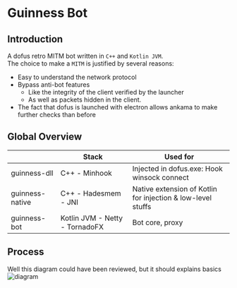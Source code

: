 # Guinness Bot
## Introduction
A dofus retro MITM bot written in `C++` and `Kotlin JVM`.  
The choice to make a `MITM` is justified by several reasons: 
 * Easy to understand the network protocol
 * Bypass anti-bot features 
    - Like the integrity of the client verified by the launcher
    - As well as packets hidden in the client.
  * The fact that dofus is launched with electron allows ankama to make further checks than before

## Global Overview 
|                |Stack                        |Used for                         |
|----------------|-------------------------------|-----------------------------|
|guinness-dll			 |C++ - Minhook            		| Injected in dofus.exe: Hook winsock connect|recv        |
|guinness-native          |C++ - Hadesmem - JNI           |Native extension of Kotlin for injection & low-level stuffs         |
|guinness-bot          |Kotlin JVM - Netty - TornadoFX	| Bot core, proxy

## Process

Well this diagram could have been reviewed, but it should explains basics
![diagram](https://i.imgur.com/7TtCisP.png)
